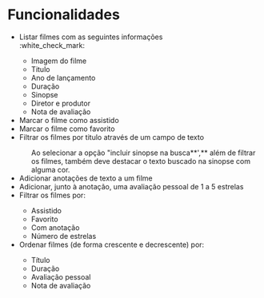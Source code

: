 # Funcionalidades

<ul>
  <li>Listar filmes com as seguintes informações</li>:white_check_mark:
    <ul>
      <li>Imagem do filme</li>
      <li>Titulo</li>
      <li>Ano de lançamento</li>
      <li>Duração</li>
      <li>Sinopse</li>
      <li>Diretor e produtor</li>
      <li>Nota de avaliação</li>
    </ul>
  <li>Marcar o filme como assistido</li>
  <li>Marcar o filme como favorito</li>
  <li>Filtrar os filmes por titulo através de um campo de texto</li>
    <ul>
      Ao selecionar a opção "incluir sinopse na busca**',** além de filtrar os filmes, também deve destacar o texto buscado na        sinopse com alguma cor.
    </ul>
  <li>Adicionar anotações de texto a um filme</li>
  <li>Adicionar, junto à anotação, uma avaliação pessoal de 1 a 5 estrelas</li>
  <li>Filtrar os filmes por:</li>
    <ul>
      <li>Assistido</li>
      <li>Favorito</li>
      <li>Com anotação</li>
      <li>Número de estrelas</li>
    </ul>
  <li>Ordenar filmes (de forma crescente e decrescente) por:</li>
    <ul>
      <li>Título</li>
      <li>Duração</li>
      <li>Avaliação pessoal</li>
      <li>Nota de avaliação</li>
    </ul>
</ul>
